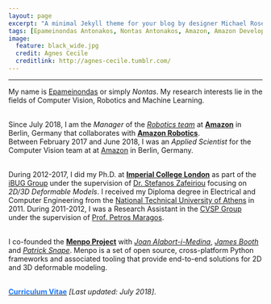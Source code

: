 ```yaml
---
layout: page
excerpt: "A minimal Jekyll theme for your blog by designer Michael Rose."
tags: [Epameinondas Antonakos, Nontas Antonakos, Amazon, Amazon Development Center Germany, Imperial College London, Computer Vision, Deformable Models, Menpo]
image:
  feature: black_wide.jpg
  credit: Agnes Cecile
  creditlink: http://agnes-cecile.tumblr.com/
---
```


---

<p align="justify">My name is <a href="https://en.wikipedia.org/wiki/Epaminondas">Epameinondas</a> or simply <i>Nontas</i>. My research interests lie in the fields of Computer Vision, Robotics and Machine Learning.<br/><br/>

Since July 2018, I am the <i>Manager</i> of the
<a href="https://www.amazon.jobs/en-gb/search?offset=0&result_limit=10&sort=relevant&category=machine-learning-science&distanceType=Mi&radius=24km&latitude=52.51605&longitude=13.37691&loc_group_id=&loc_query=Berlin%2C%20Berlin%2C%20Deutschland&base_query=Robotics&city=Berlin&country=DEU&region=Berlin&county=Berlin&query_options=&"><i>Robotics team</i></a>
at <a href="https://www.aboutamazon.com/"><b>Amazon</b></a> in Berlin, Germany
that collaborates with <a href="https://www.amazonrobotics.com/"><b>Amazon Robotics</b></a>.<br/>
Between February 2017 and June 2018, I was an <i>Applied Scientist</i> for the Computer Vision team at at <a href="https://www.aboutamazon.com/">Amazon</a> in Berlin, Germany.<br/><br/>

During 2012-2017, I did my Ph.D. at <a href="http://www.imperial.ac.uk/computing"><b>Imperial College London</b></a> as part of the <a href="http://ibug.doc.ic.ac.uk/">iBUG Group</a> under the supervision of <a href="https://wp.doc.ic.ac.uk/szafeiri/">Dr. Stefanos Zafeiriou</a> focusing on <i>2D/3D Deformable Models</i>. I received my Diploma degree in Electrical and Computer Engineering from the <a href="http://www.ntua.gr/">National Technical University of Athens</a> in 2011. During 2011-2012, I was a Research Assistant in the <a href="http://cvsp.cs.ntua.gr/">CVSP Group</a> under the supervision of <a href="http://cvsp.cs.ntua.gr/maragos/index.shtm">Prof. Petros Maragos</a>.<br/><br/>

I co-founded the <a href="http://www.menpo.org/"><b>Menpo Project</b></a> with <a href="https://github.com/jalabort"><i>Joan Alabort-i-Medina</i></a>, <a href="http://www.jamesabooth.com/"><i>James Booth</i></a> and <a href="http://patricksnape.github.io/"><i>Patrick Snape</i></a>. Menpo is a set of open source, cross-platform Python frameworks and associated tooling that provide end-to-end solutions for 2D and 3D deformable modeling.<br/><br/>

<a href="../cv/antonakosCV.pdf"><font color="1A75FF"><b>Curriculum Vitae</b></font></a> <i>[Last updated: July 2018]</i>.</p>
